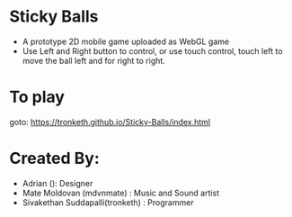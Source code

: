 # Sticky Balls
- A prototype 2D mobile game uploaded as WebGL game
- Use Left and Right button to control, or use touch control, touch left to move the ball left and for right to right.

# To play 
goto: https://tronketh.github.io/Sticky-Balls/index.html

# Created By:
- Adrian (): Designer
- Mate Moldovan (mdvnmate) : Music and Sound artist
- Sivakethan Suddapalli(tronketh) : Programmer
